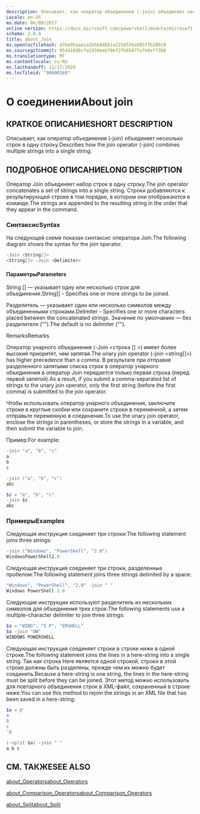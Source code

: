 ```yaml
---
description: Описывает, как оператор объединения (-join) объединяет несколько строк в одну строку.
Locale: en-US
ms.date: 06/09/2017
online version: https://docs.microsoft.com/powershell/module/microsoft.powershell.core/about/about_join?view=powershell-7.2&WT.mc_id=ps-gethelp
schema: 2.0.0
title: about_Join
ms.openlocfilehash: d76e95aaeca1b5b94bb1a2216576a985ffb209c0
ms.sourcegitcommit: 95d41698c7a2450eeb70ef2fb6507fe7e6eff3b6
ms.translationtype: MT
ms.contentlocale: ru-RU
ms.lasthandoff: 11/17/2020
ms.locfileid: "99600169"
---
```

# <a name="about-join"></a><span data-ttu-id="7d5dd-103">О соединении</span><span class="sxs-lookup"><span data-stu-id="7d5dd-103">About join</span></span>

## <a name="short-description"></a><span data-ttu-id="7d5dd-104">КРАТКОЕ ОПИСАНИЕ</span><span class="sxs-lookup"><span data-stu-id="7d5dd-104">SHORT DESCRIPTION</span></span>
<span data-ttu-id="7d5dd-105">Описывает, как оператор объединения (-join) объединяет несколько строк в одну строку.</span><span class="sxs-lookup"><span data-stu-id="7d5dd-105">Describes how the join operator (-join) combines multiple strings into a single string.</span></span>

## <a name="long-description"></a><span data-ttu-id="7d5dd-106">ПОДРОБНОЕ ОПИСАНИЕ</span><span class="sxs-lookup"><span data-stu-id="7d5dd-106">LONG DESCRIPTION</span></span>

<span data-ttu-id="7d5dd-107">Оператор Join объединяет набор строк в одну строку.</span><span class="sxs-lookup"><span data-stu-id="7d5dd-107">The join operator concatenates a set of strings into a single string.</span></span> <span data-ttu-id="7d5dd-108">Строки добавляются к результирующей строке в том порядке, в котором они отображаются в команде.</span><span class="sxs-lookup"><span data-stu-id="7d5dd-108">The strings are appended to the resulting string in the order that they appear in the command.</span></span>

### <a name="syntax"></a><span data-ttu-id="7d5dd-109">Синтаксис</span><span class="sxs-lookup"><span data-stu-id="7d5dd-109">Syntax</span></span>

<span data-ttu-id="7d5dd-110">На следующей схеме показан синтаксис оператора Join.</span><span class="sxs-lookup"><span data-stu-id="7d5dd-110">The following diagram shows the syntax for the join operator.</span></span>

```powershell
-Join <String[]>
<String[]> -Join <Delimiter>
```

#### <a name="parameters"></a><span data-ttu-id="7d5dd-111">Параметры</span><span class="sxs-lookup"><span data-stu-id="7d5dd-111">Parameters</span></span>

<span data-ttu-id="7d5dd-112">String [] — указывает одну или несколько строк для объединения.</span><span class="sxs-lookup"><span data-stu-id="7d5dd-112">String[] - Specifies one or more strings to be joined.</span></span>

<span data-ttu-id="7d5dd-113">Разделитель — указывает один или несколько символов между объединенными строками.</span><span class="sxs-lookup"><span data-stu-id="7d5dd-113">Delimiter - Specifies one or more characters placed between the concatenated strings.</span></span> <span data-ttu-id="7d5dd-114">Значение по умолчанию — без разделителя ("").</span><span class="sxs-lookup"><span data-stu-id="7d5dd-114">The default is no delimiter ("").</span></span>

<span data-ttu-id="7d5dd-115">Remarks</span><span class="sxs-lookup"><span data-stu-id="7d5dd-115">Remarks</span></span>

<span data-ttu-id="7d5dd-116">Оператор унарного объединения (-Join <строка [] >) имеет более высокий приоритет, чем запятая.</span><span class="sxs-lookup"><span data-stu-id="7d5dd-116">The unary join operator (-join <string[]>) has higher precedence than a comma.</span></span> <span data-ttu-id="7d5dd-117">В результате при отправке разделенного запятыми списка строк в оператор унарного объединения в оператор Join передается только первая строка (перед первой запятой).</span><span class="sxs-lookup"><span data-stu-id="7d5dd-117">As a result, if you submit a comma-separated list of strings to the unary join operator, only the first string (before the first comma) is submitted to the join operator.</span></span>

<span data-ttu-id="7d5dd-118">Чтобы использовать оператор унарного объединения, заключите строки в круглые скобки или сохраните строки в переменной, а затем отправьте переменную в соединение.</span><span class="sxs-lookup"><span data-stu-id="7d5dd-118">To use the unary join operator, enclose the strings in parentheses, or store the strings in a variable, and then submit the variable to join.</span></span>

<span data-ttu-id="7d5dd-119">Пример:</span><span class="sxs-lookup"><span data-stu-id="7d5dd-119">For example:</span></span>

```powershell
-join "a", "b", "c"
a
b
c

-join ("a", "b", "c")
abc

$z = "a", "b", "c"
-join $z
abc
```

### <a name="examples"></a><span data-ttu-id="7d5dd-120">Примеры</span><span class="sxs-lookup"><span data-stu-id="7d5dd-120">Examples</span></span>

<span data-ttu-id="7d5dd-121">Следующая инструкция соединяет три строки:</span><span class="sxs-lookup"><span data-stu-id="7d5dd-121">The following statement joins three strings:</span></span>

```powershell
-join ("Windows", "PowerShell", "2.0")
WindowsPowerShell2.0
```

<span data-ttu-id="7d5dd-122">Следующая инструкция соединяет три строки, разделенные пробелом:</span><span class="sxs-lookup"><span data-stu-id="7d5dd-122">The following statement joins three strings delimited by a space:</span></span>

```powershell
"Windows", "PowerShell", "2.0" -join " "
Windows PowerShell 2.0
```

<span data-ttu-id="7d5dd-123">Следующие инструкции используют разделитель из нескольких символов для объединения трех строк:</span><span class="sxs-lookup"><span data-stu-id="7d5dd-123">The following statements use a multiple-character delimiter to join three strings:</span></span>

```powershell
$a = "WIND", "S P", "ERSHELL"
$a -join "OW"
WINDOWS POWERSHELL
```

<span data-ttu-id="7d5dd-124">Следующая инструкция соединяет строки в строке ниже в одной строке.</span><span class="sxs-lookup"><span data-stu-id="7d5dd-124">The following statement joins the lines in a here-string into a single string.</span></span> <span data-ttu-id="7d5dd-125">Так как строка Here является одной строкой, строки в этой строке должны быть разделены, прежде чем их можно будет соединить.</span><span class="sxs-lookup"><span data-stu-id="7d5dd-125">Because a here-string is one string, the lines in the here-string must be split before they can be joined.</span></span> <span data-ttu-id="7d5dd-126">Этот метод можно использовать для повторного объединения строк в XML-файл, сохраненный в строке ниже:</span><span class="sxs-lookup"><span data-stu-id="7d5dd-126">You can use this method to rejoin the strings in an XML file that has been saved in a here-string:</span></span>

```powershell
$a = @'
a
b
c
'@

(-split $a) -join " "
a b c
```

## <a name="see-also"></a><span data-ttu-id="7d5dd-127">СМ. ТАКЖЕ</span><span class="sxs-lookup"><span data-stu-id="7d5dd-127">SEE ALSO</span></span>

[<span data-ttu-id="7d5dd-128">about_Operators</span><span class="sxs-lookup"><span data-stu-id="7d5dd-128">about_Operators</span></span>](about_Operators.md)

[<span data-ttu-id="7d5dd-129">about_Comparison_Operators</span><span class="sxs-lookup"><span data-stu-id="7d5dd-129">about_Comparison_Operators</span></span>](about_Comparison_Operators.md)

[<span data-ttu-id="7d5dd-130">about_Split</span><span class="sxs-lookup"><span data-stu-id="7d5dd-130">about_Split</span></span>](about_Split.md)

